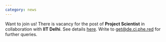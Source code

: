 ```yaml
---
category: news
---
```


Want to join us! There is vacancy for the post of **Project Scientist** in collaboration with **IIT Delhi**. See details [here](http://ird.iitd.ac.in/sites/default/files/jobs/project/IITD-IRD-085-2020..pdf). Write to <a href="mailto:get@de.ci.phe.red">get@de.ci.phe.red</a> for further queries.
